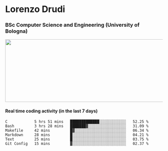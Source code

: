 # Lorenzo Drudi
### BSc Computer Science and Engineering (University of Bologna)

<img src="https://github-readme-stats-lorenzodrudi.vercel.app//api?username=LorenzoDrudi&count_private=true&show_icons=true&theme=gruvbox" height=200px width=550px>

<!---Use wakatime plugins to track the coding time--->
#### Real time coding activity (in the last 7 days)
<!--START_SECTION:waka-->

```text
C            5 hrs 51 mins   █████████████░░░░░░░░░░░░   52.25 %
Bash         3 hrs 28 mins   ███████▓░░░░░░░░░░░░░░░░░   31.09 %
Makefile     42 mins         █▓░░░░░░░░░░░░░░░░░░░░░░░   06.34 %
Markdown     28 mins         █░░░░░░░░░░░░░░░░░░░░░░░░   04.21 %
Text         25 mins         █░░░░░░░░░░░░░░░░░░░░░░░░   03.75 %
Git Config   15 mins         ▓░░░░░░░░░░░░░░░░░░░░░░░░   02.37 %
```

<!--END_SECTION:waka-->
